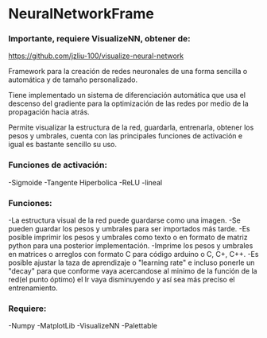 # NeuralNetworkFrame

### Importante, requiere VisualizeNN, obtener de:
https://github.com/jzliu-100/visualize-neural-network

Framework para la creación de redes neuronales de una forma sencilla o automática y de tamaño personalizado.

Tiene implementado un sistema de diferenciación automática que usa el descenso del gradiente para la optimización de las redes por medio de la propagación hacia atrás. 

Permite visualizar la estructura de la red, guardarla, entrenarla, obtener los pesos y umbrales, cuenta con las principales funciones de activación e igual es bastante sencillo su uso. 

### Funciones de activación:
-Sigmoide
-Tangente Hiperbolica
-ReLU
-lineal

### Funciones:
-La estructura visual de la red puede guardarse como una imagen.
-Se pueden guardar los pesos y umbrales para ser importados más tarde.
-Es posible imprimir los pesos y umbrales como texto o en formato de matriz python para una posterior implementación.
-Imprime los pesos y umbrales en matrices o arreglos con formato C para código arduino o C, C+, C++.
-Es posible ajustar la taza de aprendizaje o "learning rate" e incluso ponerle un "decay" para que conforme vaya acercandose al minimo de la función de la red(el punto óptimo) el   lr vaya disminuyendo y así sea más preciso el entrenamiento.

### Requiere:
-Numpy
-MatplotLib
-VisualizeNN
-Palettable
